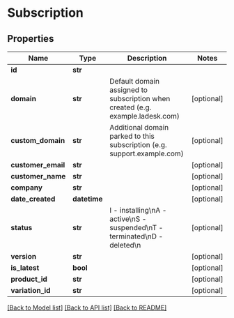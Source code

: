 # Subscription

## Properties
Name | Type | Description | Notes
------------ | ------------- | ------------- | -------------
**id** | **str** |  | 
**domain** | **str** | Default domain assigned to subscription when created (e.g. example.ladesk.com) | [optional] 
**custom_domain** | **str** | Additional domain parked to this subscription (e.g. support.example.com) | [optional] 
**customer_email** | **str** |  | [optional] 
**customer_name** | **str** |  | [optional] 
**company** | **str** |  | [optional] 
**date_created** | **datetime** |  | [optional] 
**status** | **str** | I - installing\nA - active\nS - suspended\nT - terminated\nD - deleted\n | [optional] 
**version** | **str** |  | [optional] 
**is_latest** | **bool** |  | [optional] 
**product_id** | **str** |  | [optional] 
**variation_id** | **str** |  | [optional] 

[[Back to Model list]](../README.md#documentation-for-models) [[Back to API list]](../README.md#documentation-for-api-endpoints) [[Back to README]](../README.md)


